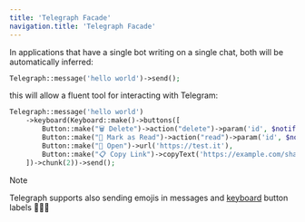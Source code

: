 ```yaml
---
title: 'Telegraph Facade'
navigation.title: 'Telegraph Facade'
---
```



In applications that have a single bot writing on a single chat, both will be automatically inferred:

```php
Telegraph::message('hello world')->send();
```

this will allow a fluent tool for interacting with Telegram:

```php
Telegraph::message('hello world')
    ->keyboard(Keyboard::make()->buttons([
        Button::make("🗑️ Delete")->action("delete")->param('id', $notification->id),  
        Button::make("📖 Mark as Read")->action("read")->param('id', $notification->id),  
        Button::make("👀 Open")->url('https://test.it'),  
        Button::make("📋 Copy Link")->copyText('https://example.com/share/123'),  
    ])->chunk(2))->send();
```

> [!NOTE]
> Telegraph supports also sending emojis in messages and [keyboard](features/keyboards) button labels 🚀🚀🚀

